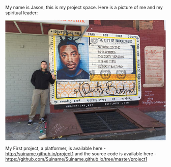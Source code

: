 

My name is Jason, this is my project space.  Here is a picture of me and my spiritual leader:


![Me and the ODB](ODBnme.jpg)

My First project, a platformer, is available here - http://suiname.github.io/project1 and the source code is available here - https://github.com/Suiname/Suiname.github.io/tree/master/project1
